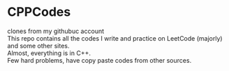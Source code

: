 # CPPCodes
clones from my githubuc account <br/>
This repo contains all the codes I write and practice on LeetCode (majorly) and some other sites. <br/>
Almost, everything is in C++. <br/>
Few hard problems, have copy paste codes from other sources.<br/>


